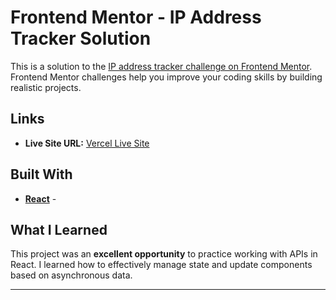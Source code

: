 # Frontend Mentor - IP Address Tracker Solution

This is a solution to the [IP address tracker challenge on Frontend Mentor](https://www.frontendmentor.io/challenges/ip-address-tracker-I8-0yYAH0). Frontend Mentor challenges help you improve your coding skills by building realistic projects.

## Links

- **Live Site URL:** [Vercel Live Site](https://ip-tracker-lyart.vercel.app/)

## Built With

- **[React](https://reactjs.org/)** -

## What I Learned

This project was an **excellent opportunity** to practice working with APIs in React. I learned how to effectively manage state and update components based on asynchronous data.

---
